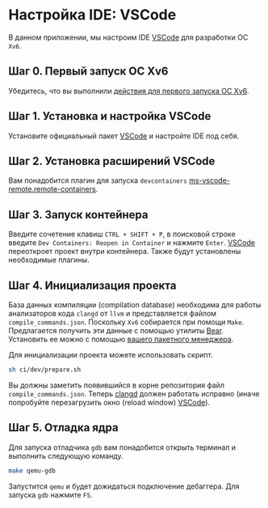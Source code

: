 # Настройка IDE: VSCode

В данном приложении, мы настроим IDE [VSCode][6] для разработки ОС `Xv6`.

## Шаг 0. Первый запуск ОС Xv6

Убедитесь, что вы выполнили [действия для первого запуска ОС Xv6](/doc/setup/linux.md).

## Шаг 1. Установка и настройка VSCode

Установите официальный пакет [VSCode][6] и настройте IDE под себя.

## Шаг 2. Установка расширений VSCode

Вам понадобится плагин для запуска `devcontainers` [ms-vscode-remote.remote-containers][7].

## Шаг 3. Запуск контейнера

Введите сочетение клавиш `CTRL + SHIFT + P`, в поисковой строке введите `Dev
Containers: Reopen in Container` и нажмите `Enter`. [VSCode][6] переоткроет
проект внутри контейнера. Также будут установлены необходимые плагины.

## Шаг 4. Инициализация проекта

База данных компиляции (compilation database) необходима для работы
анализаторов кода `clangd` от `llvm` и представляется файлом
`compile_commands.json`. Поскольку `Xv6` собирается при помощи `Make`.
Предлагается получить эти данные с помощью утилиты [Bear][4]. Установить ее
можно с помощью [вашего пакетного менеджера][5].

Для инициализации проекта можете использовать скрипт.

```bash
sh ci/dev/prepare.sh 
```

Вы должны заметить появившийся в корне репозитория файл
`compile_commands.json`. Теперь [clangd][1] должен работать исправно (иначе
попробуйте перезагрузить окно (reload window) [VSCode][6]).

## Шаг 5. Отладка ядра

Для запуска отладчика `gdb` вам понадобится открыть терминал и выполнить
следующую команду.

```bash
make qemu-gdb
```

Запустится `qemu` и будет дожидаться подключение дебаггера. Для запуска `gdb`
нажмите `F5`.

[1]: https://clangd.llvm.org/
[4]: https://github.com/rizsotto/Bear
[5]: https://repology.org/project/bear-clang/versions
[6]: https://code.visualstudio.com/
[7]: https://marketplace.visualstudio.com/items?itemName=ms-vscode-remote.remote-containers
